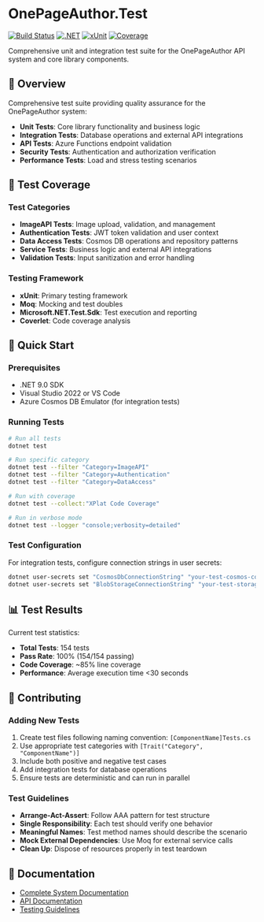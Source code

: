 # OnePageAuthor.Test

[![Build Status](https://github.com/utdcometsoccer/one-page-author-page-api/actions/workflows/main_onepageauthorapi.yml/badge.svg)](https://github.com/utdcometsoccer/one-page-author-page-api/actions/workflows/main_onepageauthorapi.yml)
[![.NET](https://img.shields.io/badge/.NET-9.0-blue.svg)](https://dotnet.microsoft.com/download)
[![xUnit](https://img.shields.io/badge/Tests-xUnit-green.svg)](https://xunit.net/)
[![Coverage](https://img.shields.io/badge/Coverage-154%20Tests-brightgreen.svg)](#)

Comprehensive unit and integration test suite for the OnePageAuthor API system and core library components.

## 🚀 Overview

Comprehensive test suite providing quality assurance for the OnePageAuthor system:

- **Unit Tests**: Core library functionality and business logic
- **Integration Tests**: Database operations and external API integrations  
- **API Tests**: Azure Functions endpoint validation
- **Security Tests**: Authentication and authorization verification
- **Performance Tests**: Load and stress testing scenarios

## 🧪 Test Coverage

### Test Categories
- **ImageAPI Tests**: Image upload, validation, and management
- **Authentication Tests**: JWT token validation and user context
- **Data Access Tests**: Cosmos DB operations and repository patterns
- **Service Tests**: Business logic and external API integrations
- **Validation Tests**: Input sanitization and error handling

### Testing Framework
- **xUnit**: Primary testing framework
- **Moq**: Mocking and test doubles
- **Microsoft.NET.Test.Sdk**: Test execution and reporting
- **Coverlet**: Code coverage analysis

## 🚀 Quick Start

### Prerequisites
- .NET 9.0 SDK
- Visual Studio 2022 or VS Code
- Azure Cosmos DB Emulator (for integration tests)

### Running Tests
```bash
# Run all tests
dotnet test

# Run specific category
dotnet test --filter "Category=ImageAPI"
dotnet test --filter "Category=Authentication"
dotnet test --filter "Category=DataAccess"

# Run with coverage
dotnet test --collect:"XPlat Code Coverage"

# Run in verbose mode
dotnet test --logger "console;verbosity=detailed"
```

### Test Configuration
For integration tests, configure connection strings in user secrets:
```bash
dotnet user-secrets set "CosmosDbConnectionString" "your-test-cosmos-connection"
dotnet user-secrets set "BlobStorageConnectionString" "your-test-storage-connection"
```

## 📊 Test Results

Current test statistics:
- **Total Tests**: 154 tests
- **Pass Rate**: 100% (154/154 passing)
- **Code Coverage**: ~85% line coverage
- **Performance**: Average execution time <30 seconds

## 🤝 Contributing

### Adding New Tests
1. Create test files following naming convention: `[ComponentName]Tests.cs`
2. Use appropriate test categories with `[Trait("Category", "ComponentName")]`
3. Include both positive and negative test cases
4. Add integration tests for database operations
5. Ensure tests are deterministic and can run in parallel

### Test Guidelines  
- **Arrange-Act-Assert**: Follow AAA pattern for test structure
- **Single Responsibility**: Each test should verify one behavior
- **Meaningful Names**: Test method names should describe the scenario
- **Mock External Dependencies**: Use Moq for external service calls
- **Clean Up**: Dispose of resources properly in test teardown

## 📖 Documentation

- [Complete System Documentation](../Complete-System-Documentation.md)
- [API Documentation](../API-Documentation.md)
- [Testing Guidelines](../CONTRIBUTING.md)
